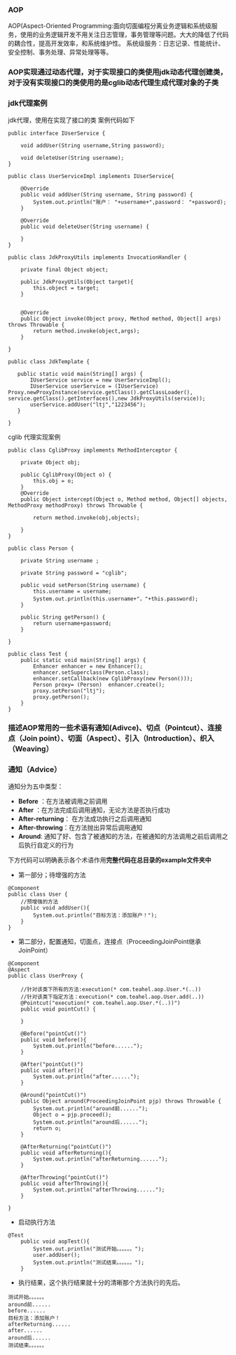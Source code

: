 
### AOP
AOP(Aspect-Oriented Programming:面向切面编程分离业务逻辑和系统级服务，使用的业务逻辑开发不用关注日志管理，事务管理等问题。大大的降低了代码的耦合性，提高开发效率，和系统维护性。
系统级服务：日志记录、性能统计、安全控制、事务处理、异常处理等等。

### AOP实现通过动态代理，对于实现接口的类使用jdk动态代理创建类，对于没有实现接口的类使用的是cglib动态代理生成代理对象的子类

### jdk代理案例
jdk代理，使用在实现了接口的类 案例代码如下
```
public interface IUserService {

    void addUser(String username,String password);

    void deleteUser(String username);
}
```

```
public class UserServiceImpl implements IUserService{

    @Override
    public void addUser(String username, String password) {
        System.out.println("账户： "+username+",password： "+password);
    }

    @Override
    public void deleteUser(String username) {

    }
}
```
```
public class JdkProxyUtils implements InvocationHandler {

    private final Object object;

    public JdkProxyUtils(Object target){
        this.object = target;
    }


    @Override
    public Object invoke(Object proxy, Method method, Object[] args) throws Throwable {
        return method.invoke(object,args);
    }

}
```
 ```
 public class JdkTemplate {

    public static void main(String[] args) {
        IUserService service = new UserServiceImpl();
        IUserService userService = (IUserService) Proxy.newProxyInstance(service.getClass().getClassLoader(), service.getClass().getInterfaces(),new JdkProxyUtils(service));
        userService.addUser("ltj","1223456");
    }

}
 ```

cglib 代理实现案例
```
public class CglibProxy implements MethodInterceptor {

    private Object obj;

    public CglibProxy(Object o) {
        this.obj = o;
    }
    @Override
    public Object intercept(Object o, Method method, Object[] objects, MethodProxy methodProxy) throws Throwable {

        return method.invoke(obj,objects);

    }
}

```
```
public class Person {

    private String username ;

    private String password = "cglib";

    public void setPerson(String username) {
        this.username = username;
        System.out.println(this.username+"，"+this.password);
    }

    public String getPerson() {
        return username+password;
    }

}
```
```
public class Test {
    public static void main(String[] args) {
        Enhancer enhancer = new Enhancer();
        enhancer.setSuperclass(Person.class);
        enhancer.setCallback(new CglibProxy(new Person()));
        Person proxy= (Person)  enhancer.create();
        proxy.setPerson("ltj");
        proxy.getPerson();
    }
}

```
### 描述AOP常用的一些术语有通知(Adivce)、切点（Pointcut）、连接点（Join point）、切面（Aspect）、引入（Introduction）、织入（Weaving）

### 通知（Advice）
通知分为五中类型：

* **Before** ：在方法被调用之前调用
* **After** ：在方法完成后调用通知，无论方法是否执行成功
* **After-returning**： 在方法成功执行之后调用通知
* **After-throwing**：在方法抛出异常后调用通知
* **Around**: 通知了好、包含了被通知的方法，在被通知的方法调用之前后调用之后执行自定义的行为

下方代码可以明确表示各个术语作用**完整代码在总目录的example文件夹中**

* 第一部分；待增强的方法
```
@Component
public class User {
    //预增强的方法
    public void addUser(){
        System.out.println("目标方法：添加账户！");
    }
}

```

* 第二部分，配置通知，切面点，连接点（ProceedingJoinPoint继承JoinPoint）
```
@Component
@Aspect
public class UserProxy {

    //针对该类下所有的方法:execution(* com.teahel.aop.User.*(..))
    //针对该类下指定方法：execution(* com.teahel.aop.User.add(..))
    @Pointcut("execution(* com.teahel.aop.User.*(..))")
    public void pointCut() {

    }

    @Before("pointCut()")
    public void before(){
        System.out.println("before......");
    }

    @After("pointCut()")
    public void after(){
        System.out.println("after......");
    }

    @Around("pointCut()")
    public Object around(ProceedingJoinPoint pjp) throws Throwable {
        System.out.println("around前......");
        Object o = pjp.proceed();
        System.out.println("around后......");
        return o;
    }

    @AfterReturning("pointCut()")
    public void afterReturning(){
        System.out.println("afterReturning......");
    }

    @AfterThrowing("pointCut()")
    public void afterThrowing(){
        System.out.println("afterThrowing......");
    }

}
```

* 启动执行方法
```
@Test
    public void aopTest(){
        System.out.println("测试开始。。。。。。");
        user.addUser();
        System.out.println("测试结束。。。。。。");
    }
```

* 执行结果，这个执行结果就十分的清晰那个方法执行的先后。
```
测试开始。。。。。。
around前......
before......
目标方法：添加账户！
afterReturning......
after......
around后......
测试结束。。。。。。
```

